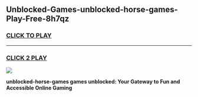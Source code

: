 
## Unblocked-Games-unblocked-horse-games-Play-Free-8h7qz
<h3>
<a href="https://premium76.site?title=unblocked-horse-games&ref=10A">CLICK TO PLAY</a></h3>
<hr>

<h3>
<a href="https://premium76.site?title=unblocked-horse-games&ref=10A">CLICK 2 PLAY</a>
  
</h3>

<a href="https://premium76.site?title=unblocked-horse-games&ref=10A"><img src="https://clearcache.store/games.png"></a>


**unblocked-horse-games games unblocked: Your Gateway to Fun and Accessible Online Gaming**
